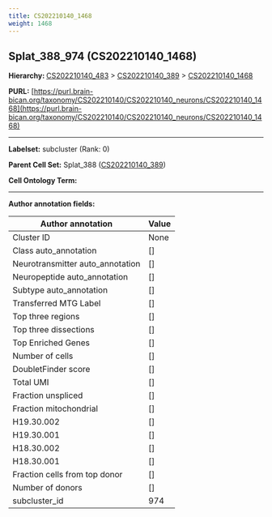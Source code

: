 ```yaml
---
title: CS202210140_1468
weight: 1468
---
```

## Splat_388_974 (CS202210140_1468)
<b>Hierarchy: </b>
[CS202210140_483](../CS202210140_483) >
[CS202210140_389](../CS202210140_389) >
[CS202210140_1468](../CS202210140_1468)

**PURL:** [https://purl.brain-bican.org/taxonomy/CS202210140/CS202210140_neurons/CS202210140_1468](https://purl.brain-bican.org/taxonomy/CS202210140/CS202210140_neurons/CS202210140_1468)

---


**Labelset:** subcluster (Rank: 0)

**Parent Cell Set:** Splat_388 ([CS202210140_389](../CS202210140_389))



**Cell Ontology Term:** 

[MARKER GENES.]: #


---

[TRANSFERRED ANNOTATIONS.]: #


[AUTHOR ANNOTATION FIELDS.]: #


**Author annotation fields:**

| Author annotation | Value |
|-------------------|-------|
|Cluster ID|None|
|Class auto_annotation|[]|
|Neurotransmitter auto_annotation|[]|
|Neuropeptide auto_annotation|[]|
|Subtype auto_annotation|[]|
|Transferred MTG Label|[]|
|Top three regions|[]|
|Top three dissections|[]|
|Top Enriched Genes|[]|
|Number of cells|[]|
|DoubletFinder score|[]|
|Total UMI|[]|
|Fraction unspliced|[]|
|Fraction mitochondrial|[]|
|H19.30.002|[]|
|H19.30.001|[]|
|H18.30.002|[]|
|H18.30.001|[]|
|Fraction cells from top donor|[]|
|Number of donors|[]|
|subcluster_id|974|

